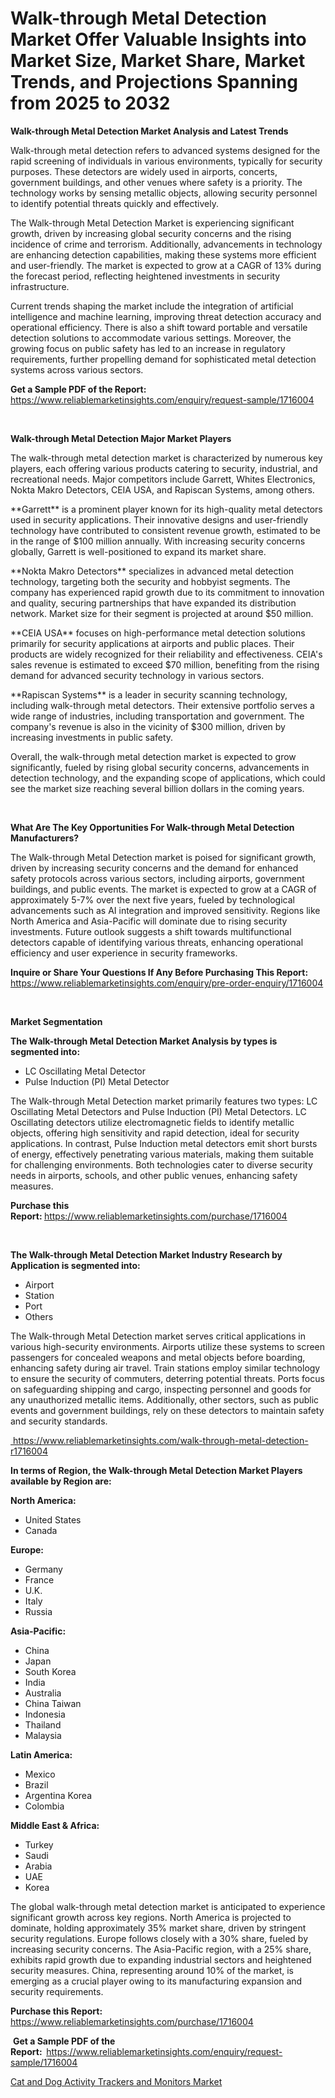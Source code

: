 <p><h1>Walk-through Metal Detection Market Offer Valuable Insights into Market Size, Market Share, Market Trends, and Projections Spanning from 2025 to 2032</h1></p><p><strong>Walk-through Metal Detection Market Analysis and Latest Trends</strong></p>
<p><p>Walk-through metal detection refers to advanced systems designed for the rapid screening of individuals in various environments, typically for security purposes. These detectors are widely used in airports, concerts, government buildings, and other venues where safety is a priority. The technology works by sensing metallic objects, allowing security personnel to identify potential threats quickly and effectively.</p><p>The Walk-through Metal Detection Market is experiencing significant growth, driven by increasing global security concerns and the rising incidence of crime and terrorism. Additionally, advancements in technology are enhancing detection capabilities, making these systems more efficient and user-friendly. The market is expected to grow at a CAGR of 13% during the forecast period, reflecting heightened investments in security infrastructure.</p><p>Current trends shaping the market include the integration of artificial intelligence and machine learning, improving threat detection accuracy and operational efficiency. There is also a shift toward portable and versatile detection solutions to accommodate various settings. Moreover, the growing focus on public safety has led to an increase in regulatory requirements, further propelling demand for sophisticated metal detection systems across various sectors.</p></p>
<p><strong>Get a Sample PDF of the Report:&nbsp;</strong> <a href="https://www.reliablemarketinsights.com/enquiry/request-sample/1716004?utm_campaign=2441&utm_medium=2&utm_source=Github&utm_content=ia&utm_term=28032025&utm_id=walk-through-metal-detection">https://www.reliablemarketinsights.com/enquiry/request-sample/1716004</a></p>
<p>&nbsp;</p>
<p><strong>Walk-through Metal Detection Major Market Players</strong></p>
<p><p>The walk-through metal detection market is characterized by numerous key players, each offering various products catering to security, industrial, and recreational needs. Major competitors include Garrett, Whites Electronics, Nokta Makro Detectors, CEIA USA, and Rapiscan Systems, among others.</p><p>**Garrett** is a prominent player known for its high-quality metal detectors used in security applications. Their innovative designs and user-friendly technology have contributed to consistent revenue growth, estimated to be in the range of $100 million annually. With increasing security concerns globally, Garrett is well-positioned to expand its market share.</p><p>**Nokta Makro Detectors** specializes in advanced metal detection technology, targeting both the security and hobbyist segments. The company has experienced rapid growth due to its commitment to innovation and quality, securing partnerships that have expanded its distribution network. Market size for their segment is projected at around $50 million.</p><p>**CEIA USA** focuses on high-performance metal detection solutions primarily for security applications at airports and public places. Their products are widely recognized for their reliability and effectiveness. CEIA's sales revenue is estimated to exceed $70 million, benefiting from the rising demand for advanced security technology in various sectors.</p><p>**Rapiscan Systems** is a leader in security scanning technology, including walk-through metal detectors. Their extensive portfolio serves a wide range of industries, including transportation and government. The company's revenue is also in the vicinity of $300 million, driven by increasing investments in public safety.</p><p>Overall, the walk-through metal detection market is expected to grow significantly, fueled by rising global security concerns, advancements in detection technology, and the expanding scope of applications, which could see the market size reaching several billion dollars in the coming years.</p></p>
<p>&nbsp;</p>
<p><strong>What Are The Key Opportunities For Walk-through Metal Detection Manufacturers?</strong></p>
<p><p>The Walk-through Metal Detection market is poised for significant growth, driven by increasing security concerns and the demand for enhanced safety protocols across various sectors, including airports, government buildings, and public events. The market is expected to grow at a CAGR of approximately 5-7% over the next five years, fueled by technological advancements such as AI integration and improved sensitivity. Regions like North America and Asia-Pacific will dominate due to rising security investments. Future outlook suggests a shift towards multifunctional detectors capable of identifying various threats, enhancing operational efficiency and user experience in security frameworks.</p></p>
<p><strong>Inquire or Share Your Questions If Any Before Purchasing This Report:</strong> <a href="https://www.reliablemarketinsights.com/enquiry/pre-order-enquiry/1716004?utm_campaign=2441&utm_medium=2&utm_source=Github&utm_content=ia&utm_term=28032025&utm_id=walk-through-metal-detection">https://www.reliablemarketinsights.com/enquiry/pre-order-enquiry/1716004</a></p>
<p>&nbsp;</p>
<p><strong>Market Segmentation</strong></p>
<p><strong>The Walk-through Metal Detection Market Analysis by types is segmented into:</strong></p>
<p><ul><li>LC Oscillating Metal Detector</li><li>Pulse Induction (PI) Metal Detector</li></ul></p>
<p><p>The Walk-through Metal Detection market primarily features two types: LC Oscillating Metal Detectors and Pulse Induction (PI) Metal Detectors. LC Oscillating detectors utilize electromagnetic fields to identify metallic objects, offering high sensitivity and rapid detection, ideal for security applications. In contrast, Pulse Induction metal detectors emit short bursts of energy, effectively penetrating various materials, making them suitable for challenging environments. Both technologies cater to diverse security needs in airports, schools, and other public venues, enhancing safety measures.</p></p>
<p><strong>Purchase this Report:&nbsp;</strong><a href="https://www.reliablemarketinsights.com/purchase/1716004?utm_campaign=2441&utm_medium=2&utm_source=Github&utm_content=ia&utm_term=28032025&utm_id=walk-through-metal-detection">https://www.reliablemarketinsights.com/purchase/1716004</a></p>
<p>&nbsp;</p>
<p><strong>The Walk-through Metal Detection Market Industry Research by Application is segmented into:</strong></p>
<p><ul><li>Airport</li><li>Station</li><li>Port</li><li>Others</li></ul></p>
<p><p>The Walk-through Metal Detection market serves critical applications in various high-security environments. Airports utilize these systems to screen passengers for concealed weapons and metal objects before boarding, enhancing safety during air travel. Train stations employ similar technology to ensure the security of commuters, deterring potential threats. Ports focus on safeguarding shipping and cargo, inspecting personnel and goods for any unauthorized metallic items. Additionally, other sectors, such as public events and government buildings, rely on these detectors to maintain safety and security standards.</p></p>
<p><a href="https://www.reliablemarketinsights.com/walk-through-metal-detection-r1716004?utm_campaign=2441&utm_medium=2&utm_source=Github&utm_content=ia&utm_term=28032025&utm_id=walk-through-metal-detection">&nbsp;https://www.reliablemarketinsights.com/walk-through-metal-detection-r1716004</a></p>
<p><strong>In terms of Region, the Walk-through Metal Detection Market Players available by Region are:</strong></p>
<p>
    <p> <strong> North America: </strong>
        <ul>
            <li>United States</li>
            <li>Canada</li>
        </ul>
        </p> 
    <p> <strong> Europe: </strong>
        <ul>
            <li>Germany</li>
            <li>France</li>
            <li>U.K.</li>
            <li>Italy</li>
            <li>Russia</li>
        </ul>
        </p> 
    <p> <strong> Asia-Pacific: </strong>
        <ul>
            <li>China</li>
            <li>Japan</li>
            <li>South Korea</li>
            <li>India</li>
            <li>Australia</li>
            <li>China Taiwan</li>
            <li>Indonesia</li>
            <li>Thailand</li>
            <li>Malaysia</li>
        </ul>
        </p> 
    <p> <strong> Latin America: </strong>
        <ul>
            <li>Mexico</li>
            <li>Brazil</li>
            <li>Argentina Korea</li>
            <li>Colombia</li>
        </ul>
        </p> 
    <p> <strong> Middle East & Africa: </strong>
        <ul>
            <li>Turkey</li>
            <li>Saudi</li>
            <li>Arabia</li>
            <li>UAE</li>
            <li>Korea</li>
        </ul>
    </p>
    </p>
<p><p>The global walk-through metal detection market is anticipated to experience significant growth across key regions. North America is projected to dominate, holding approximately 35% market share, driven by stringent security regulations. Europe follows closely with a 30% share, fueled by increasing security concerns. The Asia-Pacific region, with a 25% share, exhibits rapid growth due to expanding industrial sectors and heightened security measures. China, representing around 10% of the market, is emerging as a crucial player owing to its manufacturing expansion and security requirements.</p></p>
<p><strong>Purchase this Report: </strong><a href="https://www.reliablemarketinsights.com/purchase/1716004?utm_campaign=2441&utm_medium=2&utm_source=Github&utm_content=ia&utm_term=28032025&utm_id=walk-through-metal-detection">https://www.reliablemarketinsights.com/purchase/1716004</a></p>
<p>&nbsp;<strong>Get a Sample PDF of the Report:&nbsp;&nbsp;</strong><a href="https://www.reliablemarketinsights.com/enquiry/request-sample/1716004?utm_campaign=2441&utm_medium=2&utm_source=Github&utm_content=ia&utm_term=28032025&utm_id=walk-through-metal-detection">https://www.reliablemarketinsights.com/enquiry/request-sample/1716004</a></p>
<p><strong></strong></p>
<p><p><a href="https://github.com/ilonaenterline65/Market-Research-Report-List-1/blob/main/cat-and-dog-activity-trackers-and-monitors-market.md?utm_campaign=2441&utm_medium=2&utm_source=Github&utm_content=ia&utm_term=28032025&utm_id=walk-through-metal-detection">Cat and Dog Activity Trackers and Monitors Market</a></p></p>